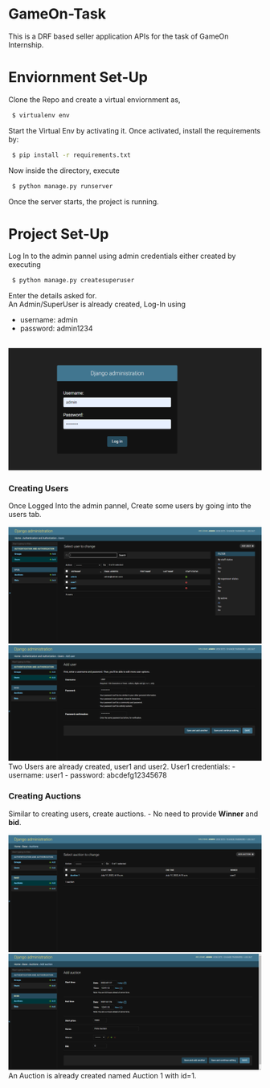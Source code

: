 # GameOn-Task
This is a DRF based seller application APIs for the task of GameOn Internship.
<br>
# Enviornment Set-Up
Clone the Repo and create a virtual enviornment as,
 ```sh
  $ virtualenv env
 ```
Start the Virtual Env by activating it.
Once activated, install the requirements by:
 ```sh
  $ pip install -r requirements.txt
 ```
Now inside the directory, execute
 ```sh
  $ python manage.py runserver
 ```
Once the server starts, the project is running.
<br>
# Project Set-Up
<!-- Admin Panel -->
Log In to the admin pannel using admin credentials either created by executing
 ```sh
  $ python manage.py createsuperuser
 ```
Enter the details asked for.
<br>
An Admin/SuperUser is already created, Log-In using
- username: admin
- password: admin1234
<br>
<img src="images/admin-login.png">
<br>
<imt src="images/admin-panel.png">
<h3> Creating Users </h3>
Once Logged Into the admin pannel, Create some users by going into the users tab.
<br><br>
<img src="images/user-panel.png">
<br>
<img src="images/create-user.png">
Two Users are already created, user1 and user2. User1 credentials:
- username: user1
- password: abcdefg12345678
<br>
<h3> Creating Auctions </h3>
Similar to creating users, create auctions.
 - No need to provide <b>Winner</b> and <b>bid</b>.
<br><br>
<img src="images/auction-panel.png">
<br>
<img src="images/auction-create.png">
An Auction is already created named Auction 1 with id=1.
